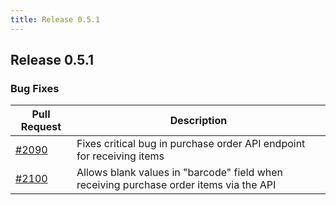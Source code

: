 ```yaml
---
title: Release 0.5.1
---
```


## Release 0.5.1

### Bug Fixes

| Pull Request | Description |
| --- | --- |
| [#2090](https://github.com/inventree/InvenTree/pull/2090) | Fixes critical bug in purchase order API endpoint for receiving items |
| [#2100](https://github.com/inventree/InvenTree/pull/2100) | Allows blank values in "barcode" field when receiving purchase order items via the API |
